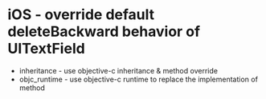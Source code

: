 # iOS - override default deleteBackward behavior of UITextField

  - inheritance - use objective-c inheritance & method override
  - objc_runtime - use objective-c runtime to replace the implementation of method
